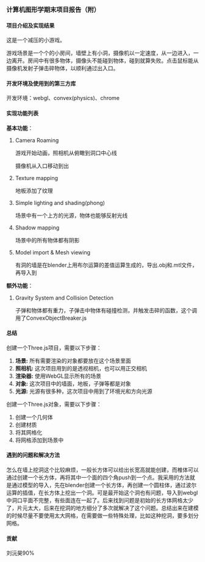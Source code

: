 ### 计算机图形学期末项目报告（附）

#### 项目介绍及实现结果

这是一个减压的小游戏。

游戏场景是一个个的小房间，墙壁上有小洞，摄像机以一定速度，从一边进入，一边离开。房间中有很多物体，摄像头不能碰到物体，碰到就算失败。点击鼠标能从摄像机发射子弹击碎物体，以顺利通过出入口。


#### 开发环境及使用到的第三方库

开发环境：webgl、convex(physics)、chrome

#### 实现功能列表

**基本功能**：

1. Camera Roaming

   游戏开始动画，照相机从俯瞰到洞口中心线

   摄像机从入口移动到出

2. Texture mapping

   地板添加了纹理

3. Simple lighting and shading(phong)

   场景中有一个上方的光源，物体也能够反射光线 

4. Shadow mapping

   场景中的所有物体都有阴影

5. Model import & Mesh viewing

   有洞的墙是在blender上用布尔运算的差值运算生成的，导出.obj和.mtl文件，再导入到

**额外功能**：

1. Gravity System and Collision Detection

   子弹和物体都有重力，子弹击中物体有碰撞检测，并触发击碎的函数，这个调用了ConvexObjectBreaker.js

#### 总结

创建一个Three.js项目，需要以下步骤：

1. **场景:** 所有需要渲染的对象都要放在这个场景里面
2. **照相机:** 这次项目用到的是透视相机，也可以用正交相机
3. **渲染器:** 使用WebGL显示所有的场景
4. **对象:** 这次项目中的墙面，地板，子弹等都是对象
5. **光源:** 光源有很多种，这次项目中用到了环境光和方向光源

创建一个Three.js对象，需要以下步骤：

1. 创建一个几何体
2. 创建材质
3. 将其网格化
4. 将网格添加到场景中

#### 遇到的问题和解决方法

怎么在墙上挖洞这个比较麻烦，一般长方体可以给出长宽高就能创建，而椎体可以通过创建一个长方体，再将其中一个面的四个角push到一个点。我采用的方法就是通过模型的导入，先在blender创建一个长方体，再创建一个圆柱体，通过波尔运算的插值，在长方体上挖出一个洞。可是最开始这个洞也有问题，导入到webgl中洞口平面不完整，有些面连在一起了。后来找到问题是初始的长方体网格太少了，片元太大，后来在挖洞的地方细分了多次就解决了这个问题。总结出来在建模的时候尽量不要使用太大网格，在需要做一些特殊处理，比如这种挖洞，要多划分网格。

#### 贡献
刘沅昊90%
